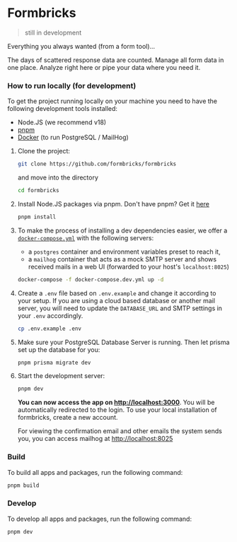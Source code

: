 # Formbricks

> still in development

Everything you always wanted (from a form tool)...

The days of scattered response data are counted. Manage all form data in one place. Analyze right here or pipe your data where you need it.

### How to run locally (for development)

To get the project running locally on your machine you need to have the following development tools installed:

- Node.JS (we recommend v18)
- [pnpm](https://pnpm.io/)
- [Docker](https://www.docker.com/) (to run PostgreSQL / MailHog)

1. Clone the project:

   ```sh
   git clone https://github.com/formbricks/formbricks
   ```

   and move into the directory

   ```sh
   cd formbricks
   ```

1. Install Node.JS packages via pnpm. Don't have pnpm? Get it [here](https://pnpm.io/installation)

   ```sh
   pnpm install
   ```

1. To make the process of installing a dev dependencies easier, we offer a [`docker-compose.yml`](https://docs.docker.com/compose/) with the following servers:

   - a `postgres` container and environment variables preset to reach it,
   - a `mailhog` container that acts as a mock SMTP server and shows received mails in a web UI (forwarded to your host's `localhost:8025`)

   ```sh
   docker-compose -f docker-compose.dev.yml up -d
   ```

1. Create a `.env` file based on `.env.example` and change it according to your setup. If you are using a cloud based database or another mail server, you will need to update the `DATABASE_URL` and SMTP settings in your `.env` accordingly.

   ```sh
   cp .env.example .env
   ```

1. Make sure your PostgreSQL Database Server is running. Then let prisma set up the database for you:

   ```sh
   pnpm prisma migrate dev
   ```

1. Start the development server:

   ```sh
   pnpm dev
   ```

   **You can now access the app on [http://localhost:3000](http://localhost:3000)**. You will be automatically redirected to the login. To use your local installation of formbricks, create a new account.

   For viewing the confirmation email and other emails the system sends you, you can access mailhog at [http://localhost:8025](http://localhost:8025)

### Build

To build all apps and packages, run the following command:

```sh
pnpm build
```

### Develop

To develop all apps and packages, run the following command:

```sh
pnpm dev
```
